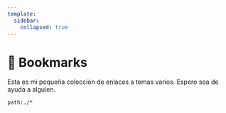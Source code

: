 ```yaml
---
template:
  sidebar:
    collapsed: true
---
```


# :link: Bookmarks

Esta es mi pequeña colección de enlaces a temas varios.
Espero sea de ayuda a alguien.

```query
path:./*
```
